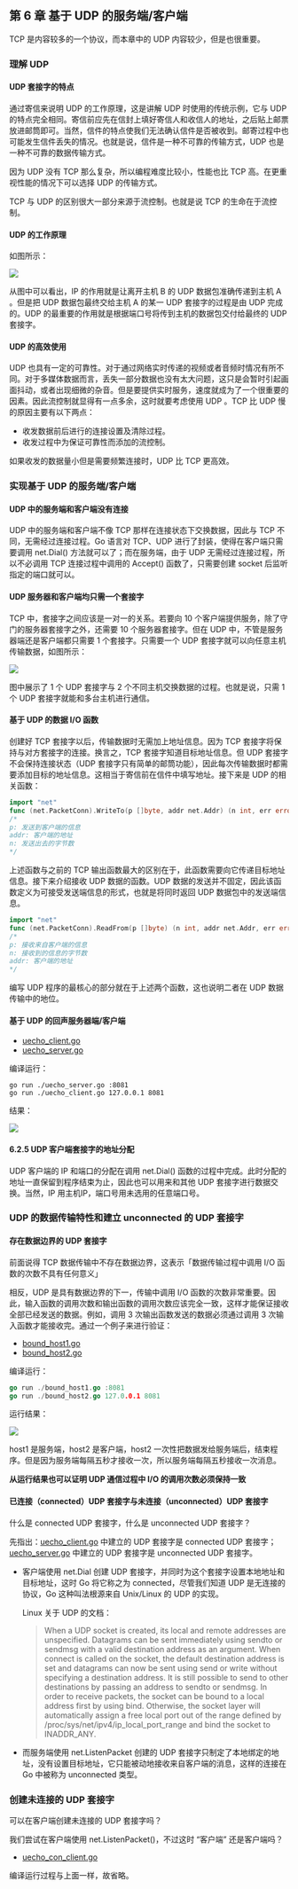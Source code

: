 ## 第 6 章 基于 UDP 的服务端/客户端

TCP 是内容较多的一个协议，而本章中的 UDP 内容较少，但是也很重要。

### 理解 UDP

#### UDP 套接字的特点

通过寄信来说明 UDP 的工作原理，这是讲解 UDP 时使用的传统示例，它与 UDP 的特点完全相同。寄信前应先在信封上填好寄信人和收信人的地址，之后贴上邮票放进邮筒即可。当然，信件的特点使我们无法确认信件是否被收到。邮寄过程中也可能发生信件丢失的情况。也就是说，信件是一种不可靠的传输方式，UDP 也是一种不可靠的数据传输方式。

因为 UDP 没有 TCP 那么复杂，所以编程难度比较小，性能也比 TCP 高。在更重视性能的情况下可以选择 UDP 的传输方式。

TCP 与 UDP 的区别很大一部分来源于流控制。也就是说 TCP 的生命在于流控制。

#### UDP 的工作原理

如图所示：

![](./images/01.png)

从图中可以看出，IP 的作用就是让离开主机 B 的 UDP 数据包准确传递到主机 A 。但是把 UDP 数据包最终交给主机 A 的某一 UDP 套接字的过程是由 UDP 完成的。UDP 的最重要的作用就是根据端口号将传到主机的数据包交付给最终的 UDP 套接字。

#### UDP 的高效使用

UDP 也具有一定的可靠性。对于通过网络实时传递的视频或者音频时情况有所不同。对于多媒体数据而言，丢失一部分数据也没有太大问题，这只是会暂时引起画面抖动，或者出现细微的杂音。但是要提供实时服务，速度就成为了一个很重要的因素。因此流控制就显得有一点多余，这时就要考虑使用 UDP 。TCP 比 UDP 慢的原因主要有以下两点：

- 收发数据前后进行的连接设置及清除过程。
- 收发过程中为保证可靠性而添加的流控制。

如果收发的数据量小但是需要频繁连接时，UDP 比 TCP 更高效。

### 实现基于 UDP 的服务端/客户端

#### UDP 中的服务端和客户端没有连接

UDP 中的服务端和客户端不像 TCP 那样在连接状态下交换数据，因此与 TCP 不同，无需经过连接过程。Go 语言对 TCP、UDP 进行了封装，使得在客户端只需要调用 net.Dial() 方法就可以了；而在服务端，由于 UDP 无需经过连接过程，所以不必调用 TCP 连接过程中调用的 Accept() 函数了，只需要创建 socket 后监听指定的端口就可以。

#### UDP 服务器和客户端均只需一个套接字

TCP 中，套接字之间应该是一对一的关系。若要向 10 个客户端提供服务，除了守门的服务器套接字之外，还需要 10 个服务器套接字。但在 UDP 中，不管是服务器端还是客户端都只需要 1 个套接字。只需要一个 UDP 套接字就可以向任意主机传输数据，如图所示：

![](./images/02.png)

图中展示了 1 个 UDP 套接字与 2 个不同主机交换数据的过程。也就是说，只需 1 个 UDP 套接字就能和多台主机进行通信。

#### 基于 UDP 的数据 I/O 函数

创建好 TCP 套接字以后，传输数据时无需加上地址信息。因为 TCP 套接字将保持与对方套接字的连接。换言之，TCP 套接字知道目标地址信息。但 UDP 套接字不会保持连接状态（UDP 套接字只有简单的邮筒功能），因此每次传输数据时都需要添加目标的地址信息。这相当于寄信前在信件中填写地址。接下来是 UDP 的相关函数：

```go
import "net"
func (net.PacketConn).WriteTo(p []byte, addr net.Addr) (n int, err error)
/*
p: 发送到客户端的信息
addr: 客户端的地址
n: 发送出去的字节数
*/
```

上述函数与之前的 TCP 输出函数最大的区别在于，此函数需要向它传递目标地址信息。接下来介绍接收 UDP 数据的函数。UDP 数据的发送并不固定，因此该函数定义为可接受发送端信息的形式，也就是将同时返回 UDP 数据包中的发送端信息。

```go
import "net"
func (net.PacketConn).ReadFrom(p []byte) (n int, addr net.Addr, err error)
/*
p: 接收来自客户端的信息
n: 接收到的信息的字节数
addr: 客户端的地址
*/
```

编写 UDP 程序的最核心的部分就在于上述两个函数，这也说明二者在 UDP 数据传输中的地位。

#### 基于 UDP 的回声服务器端/客户端

- [uecho_client.go](./uecho_client.go)
- [uecho_server.go](./uecho_server.go)

编译运行：

```shell
go run ./uecho_server.go :8081
go run ./uecho_client.go 127.0.0.1 8081
```

结果：

![](./images/03.png)


#### 6.2.5 UDP 客户端套接字的地址分配

UDP 客户端的 IP 和端口的分配在调用 net.Dial() 函数的过程中完成。此时分配的地址一直保留到程序结束为止，因此也可以用来和其他 UDP 套接字进行数据交换。当然，IP 用主机IP，端口号用未选用的任意端口号。

### UDP 的数据传输特性和建立 unconnected 的 UDP 套接字

#### 存在数据边界的 UDP 套接字

前面说得 TCP 数据传输中不存在数据边界，这表示「数据传输过程中调用 I/O 函数的次数不具有任何意义」

相反，UDP 是具有数据边界的下一，传输中调用 I/O 函数的次数非常重要。因此，输入函数的调用次数和输出函数的调用次数应该完全一致，这样才能保证接收全部已经发送的数据。例如，调用 3 次输出函数发送的数据必须通过调用 3 次输入函数才能接收完。通过一个例子来进行验证：

- [bound_host1.go](./bound_host1.go)
- [bound_host2.go](./bound_host2.go)

编译运行：

```go
go run ./bound_host1.go :8081
go run ./bound_host2.go 127.0.0.1 8081
```

运行结果：

![](./images/04.png)

host1 是服务端，host2 是客户端，host2 一次性把数据发给服务端后，结束程序。但是因为服务端每隔五秒才接收一次，所以服务端每隔五秒接收一次消息。

**从运行结果也可以证明 UDP 通信过程中 I/O 的调用次数必须保持一致**

#### 已连接（connected）UDP 套接字与未连接（unconnected）UDP 套接字

<!-- 我们的 [uecho_client.go](./uecho_client.go) 中的代码与《TCP/IP网络编程》中的 C 语言代码建立的 UDP 连接有不同之处，[uecho_client.go](./uecho_client.go) 中使用 net.Dial() 方法建立的 UDP 套接字是 connected 套接字，而《TCP/IP网络编程》中客户端建立的套接字是 unconnected 套接字。 -->

什么是 connected UDP 套接字，什么是 unconnected UDP 套接字？

先指出：[uecho_client.go](./uecho_client.go) 中建立的 UDP 套接字是 connected UDP 套接字；[uecho_server.go](./uecho_server.go) 中建立的 UDP 套接字是 unconnected UDP 套接字。

- 客户端使用 net.Dial 创建 UDP 套接字，并同时为这个套接字设置本地地址和目标地址，这时 Go 将它称之为 connected，尽管我们知道 UDP 是无连接的协议，Go 这种叫法根源来自 Unix/Linux 的 UDP 的实现。

    Linux 关于 UDP 的文档：

    > When a UDP socket is created, its local and remote addresses are unspecified. Datagrams can be sent immediately using sendto or sendmsg with a valid destination address as an argument. When connect is called on the socket, the default destination address is set and datagrams can now be sent using send or write without specifying a destination address. It is still possible to send to other destinations by passing an address to sendto or sendmsg. In order to receive packets, the socket can be bound to a local address first by using bind. Otherwise, the socket layer will automatically assign a free local port out of the range defined by /proc/sys/net/ipv4/ip_local_port_range and bind the socket to INADDR_ANY.

- 而服务端使用 net.ListenPacket 创建的 UDP 套接字只制定了本地绑定的地址，没有设置目标地址，它只能被动地接收来自客户端的消息，这样的连接在 Go 中被称为 unconnected 类型。

### 创建未连接的 UDP 套接字

可以在客户端创建未连接的 UDP 套接字吗？

我们尝试在客户端使用 net.ListenPacket()，不过这时 “客户端” 还是客户端吗？

- [uecho_con_client.go](./uecho_con_client.go)

编译运行过程与上面一样，故省略。